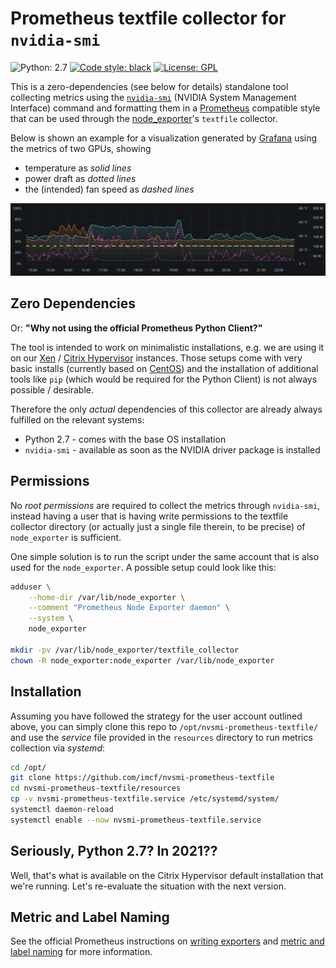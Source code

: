 # Prometheus textfile collector for `nvidia-smi`

![Python: 2.7](https://img.shields.io/badge/python-2.7-yellow) [![Code style: black](https://img.shields.io/badge/code%20style-black-000000.svg)](https://github.com/psf/black) [![License: GPL](https://img.shields.io/badge/license-GPL-blue)](https://github.com/imcf/nvsmi-prometheus-textfile/blob/main/LICENSE)

This is a zero-dependencies (see below for details) standalone tool collecting metrics
using the [`nvidia-smi`][1] (NVIDIA System Management Interface) command and formatting
them in a [Prometheus][2] compatible style that can be used through the
[node_exporter][3]'s `textfile` collector.

Below is shown an example for a visualization generated by [Grafana][9] using the
metrics of two GPUs, showing

* temperature as *solid lines*
* power draft as *dotted lines*
* the (intended) fan speed as *dashed lines*

![Example using Grafana to visualize GPU metrics](/resources/nvsmi-grafana.png)

## Zero Dependencies

Or: **"Why not using the official Prometheus Python Client?"**

The tool is intended to work on minimalistic installations, e.g. we are using it on our
[Xen][4] / [Citrix Hypervisor][5] instances. Those setups come with very basic installs
(currently based on [CentOS][6]) and the installation of additional tools like `pip`
(which would be required for the Python Client) is not always possible / desirable.

Therefore the only *actual* dependencies of this collector are already always fulfilled
on the relevant systems:

* Python 2.7 - comes with the base OS installation
* `nvidia-smi` - available as soon as the NVIDIA driver package is installed

## Permissions

No *root permissions* are required to collect the metrics through `nvidia-smi`, instead
having a user that is having write permissions to the textfile collector directory (or
actually just a single file therein, to be precise) of `node_exporter` is sufficient.

One simple solution is to run the script under the same account that is also used for
the `node_exporter`. A possible setup could look like this:

```bash
adduser \
    --home-dir /var/lib/node_exporter \
    --comment "Prometheus Node Exporter daemon" \
    --system \
    node_exporter

mkdir -pv /var/lib/node_exporter/textfile_collector
chown -R node_exporter:node_exporter /var/lib/node_exporter
```

## Installation

Assuming you have followed the strategy for the user account outlined above, you can
simply clone this repo to `/opt/nvsmi-prometheus-textfile/` and use the *service* file
provided in the `resources` directory to run metrics collection via *systemd*:

```bash
cd /opt/
git clone https://github.com/imcf/nvsmi-prometheus-textfile
cd nvsmi-prometheus-textfile/resources
cp -v nvsmi-prometheus-textfile.service /etc/systemd/system/
systemctl daemon-reload
systemctl enable --now nvsmi-prometheus-textfile.service
```

## Seriously, Python 2.7? In 2021??

Well, that's what is available on the Citrix Hypervisor default installation that we're
running. Let's re-evaluate the situation with the next version.

## Metric and Label Naming

See the official Prometheus instructions on [writing exporters][7] and [metric and
label naming][8] for more information.

[1]: https://developer.nvidia.com/nvidia-system-management-interface
[2]: https://prometheus.io/
[3]: https://github.com/prometheus/node_exporter
[4]: https://xenproject.org/
[5]: https://docs.citrix.com/en-us/citrix-hypervisor.html
[6]: https://centos.org/
[7]: https://prometheus.io/docs/instrumenting/writing_exporters/
[8]: https://prometheus.io/docs/practices/naming/
[9]: https://grafana.com/
